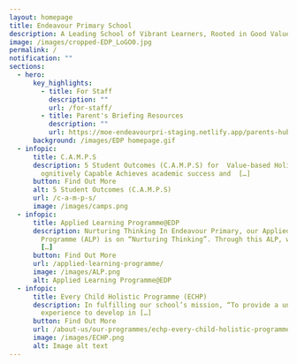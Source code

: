 ```yaml
---
layout: homepage
title: Endeavour Primary School
description: A Leading School of Vibrant Learners, Rooted in Good Values.
image: /images/cropped-EDP_LoGO0.jpg
permalink: /
notification: ""
sections:
  - hero:
      key_highlights:
        - title: For Staff
          description: ""
          url: /for-staff/
        - title: Parent's Briefing Resources
          description: ""
          url: https://moe-endeavourpri-staging.netlify.app/parents-hub/workshops-and-briefings/permalink/
      background: /images/EDP homepage.gif
  - infopic:
      title: C.A.M.P.S
      description: 5 Student Outcomes (C.A.M.P.S) for  Value-based Holistic Education
        ognitively Capable Achieves academic success and  […]
      button: Find Out More
      alt: 5 Student Outcomes (C.A.M.P.S)
      url: /c-a-m-p-s/
      image: /images/camps.png
  - infopic:
      title: Applied Learning Programme@EDP
      description: Nurturing Thinking In Endeavour Primary, our Applied Learning
        Programme (ALP) is on “Nurturing Thinking”. Through this ALP, we hope to
        […]
      button: Find Out More
      url: /applied-learning-programme/
      image: /images/ALP.png
      alt: Applied Learning Programme@EDP
  - infopic:
      title: Every Child Holistic Programme (ECHP)
      description: In fulfilling our school’s mission, “To provide a unique schooling
        experience to develop in […]
      button: Find Out More
      url: /about-us/our-programmes/echp-every-child-holistic-programme/
      image: /images/ECHP.png
      alt: Image alt text
---
```

